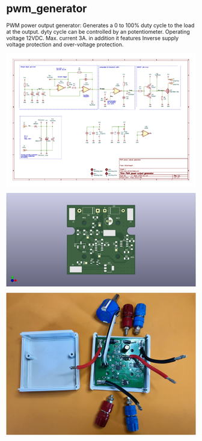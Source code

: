 # pwm_generator

PWM power output generator: Generates a 0 to 100% duty cycle to the load at the output. dyty cycle can be controlled by an potentiometer. Operating voltage 12VDC. Max. current 3A. in addition it features Inverse supply voltage protection and over-voltage protection.

![schematic](pwm_generator.png)

![PCB](pwm_driver.png)

![Photo](IMG_0087.jpeg)
